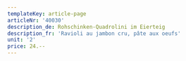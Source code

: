 ```yaml
---
templateKey: article-page
articleNr: '40030'
description_de: Rohschinken-Quadrolini im Eierteig
description_fr: 'Ravioli au jambon cru, pâte aux oeufs'
unit: '2'
price: 24.--
---
```


